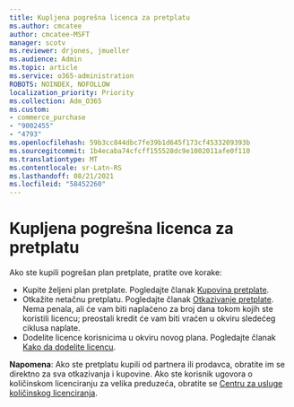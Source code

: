 ```yaml
---
title: Kupljena pogrešna licenca za pretplatu
ms.author: cmcatee
author: cmcatee-MSFT
manager: scotv
ms.reviewer: drjones, jmueller
ms.audience: Admin
ms.topic: article
ms.service: o365-administration
ROBOTS: NOINDEX, NOFOLLOW
localization_priority: Priority
ms.collection: Adm_O365
ms.custom:
- commerce_purchase
- "9002455"
- "4793"
ms.openlocfilehash: 59b3cc844dbc7fe39b1d645f173cf4533209393b
ms.sourcegitcommit: 1b4ecaba74cfcff155528dc9e1002011afe0f110
ms.translationtype: MT
ms.contentlocale: sr-Latn-RS
ms.lasthandoff: 08/21/2021
ms.locfileid: "58452260"
---
```

# <a name="purchased-wrong-subscription-license"></a>Kupljena pogrešna licenca za pretplatu

Ako ste kupili pogrešan plan pretplate, pratite ove korake:

- Kupite željeni plan pretplate. Pogledajte članak [Kupovina pretplate](https://docs.microsoft.com/alchemyinsights/buy-a-subscription-to-office-365-for-business).
- Otkažite netačnu pretplatu. Pogledajte članak [Otkazivanje pretplate](https://docs.microsoft.com/alchemyinsights/canceling-your-office-365-subscription).
Nema penala, ali će vam biti naplaćeno za broj dana tokom kojih ste koristili licencu; preostali kredit će vam biti vraćen u okviru sledećeg ciklusa naplate.
- Dodelite licence korisnicima u okviru novog plana. Pogledajte članak [Kako da dodelite licencu](https://docs.microsoft.com/alchemyinsights/how-to-assign-a-license-to-a-user).

**Napomena**: Ako ste pretplatu kupili od partnera ili prodavca, obratite im se direktno za sva otkazivanja i kupovine. Ako ste korisnik ugovora o količinskom licenciranju za velika preduzeća, obratite se [Centru za usluge količinskog licenciranja](https://support.microsoft.com/help/4471406/how-to-contact-the-microsoft-volume-licensing-service-center).
